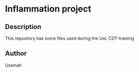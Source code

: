 # Inflammation project

## Description

This repository has some files used during the UoL CDT-training

## Author

Usamah

